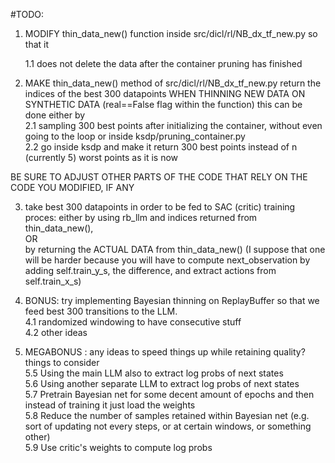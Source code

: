 #TODO:

1) MODIFY thin_data_new() function inside src/dicl/rl/NB_dx_tf_new.py so that it

    1.1 does not delete the data after the container pruning has finished

2) MAKE thin_data_new() method of src/dicl/rl/NB_dx_tf_new.py return the indices of the best 300 datapoints WHEN THINNING NEW DATA ON SYNTHETIC DATA (real==False flag within the function)
this can be done either by  
    2.1 sampling 300 best points after initializing the container, without even going to the loop or inside ksdp/pruning_container.py  
    2.2 go inside ksdp and make it return 300 best points instead of n (currently 5) worst points as it is now  


BE SURE TO ADJUST OTHER PARTS OF THE CODE THAT RELY ON THE CODE YOU MODIFIED, IF ANY

3) take best 300 datapoints in order to be fed to SAC (critic) training proces:
 either by using rb_llm and indices returned from thin_data_new(),   
OR   
by returning the ACTUAL DATA from thin_data_new() (I suppose that one will be harder because you will have to compute next_observation by adding self.train_y_s, the difference, and extract actions from self.train_x_s)


4) BONUS: try implementing Bayesian thinning on ReplayBuffer so that we feed best 300 transitions to the LLM.  
4.1 randomized windowing to have consecutive stuff   
4.2 other ideas   

5) MEGABONUS : any ideas to speed things up while retaining quality?  
things to consider  
5.5 Using the main LLM also to extract log probs of next states  
5.6 Using another separate LLM to extract log probs of next states    
5.7 Pretrain Bayesian net for some decent amount of epochs and then instead of training it just load the weights     
5.8 Reduce the number of samples retained within Bayesian net (e.g. sort of updating not every steps, or at certain windows, or something other)        
5.9 Use critic's weights to compute log probs    
